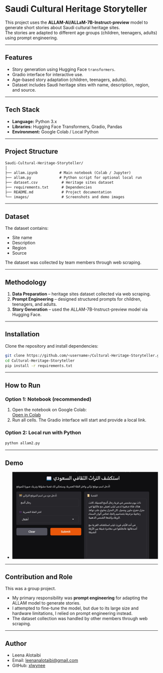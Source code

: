 # Saudi Cultural Heritage Storyteller  

This project uses the **ALLAM-AI/ALLaM-7B-Instruct-preview** model to generate short stories about Saudi cultural heritage sites.  
The stories are adapted to different age groups (children, teenagers, adults) using prompt engineering.  

---

## Features
- Story generation using Hugging Face `transformers`.  
- Gradio interface for interactive use.  
- Age-based story adaptation (children, teenagers, adults).  
- Dataset includes Saudi heritage sites with name, description, region, and source.  

---

## Tech Stack
- **Language:** Python 3.x  
- **Libraries:** Hugging Face Transformers, Gradio, Pandas  
- **Environment:** Google Colab / Local Python  

---

## Project Structure
```
Saudi-Cultural-Heritage-Storyteller/
│
├── allam.ipynb          # Main notebook (Colab / Jupyter)
├── allam.py             # Python script for optional local run
├── dataset.csv           # Heritage sites dataset
├── requirements.txt      # Dependencies
├── README.md             # Project documentation
└── images/               # Screenshots and demo images
```

---

## Dataset
The dataset contains:  
- Site name  
- Description  
- Region  
- Source  

The dataset was collected by team members through web scraping.  

---

## Methodology
1. **Data Preparation** – heritage sites dataset collected via web scraping.  
2. **Prompt Engineering** – designed structured prompts for children, teenagers, and adults.  
3. **Story Generation** – used the ALLAM-7B-Instruct-preview model via Hugging Face.  

---

## Installation
Clone the repository and install dependencies:  
```bash
git clone https://github.com/<username>/Cultural-Heritage-Storyteller.git
cd Cultural-Heritage-Storyteller
pip install -r requirements.txt
```

---

## How to Run

### Option 1: Notebook (recommended)
1. Open the notebook on Google Colab:  
[Open in Colab](https://colab.research.google.com/github/<username>/Cultural-Heritage-Storyteller/blob/main/Allam2.ipynb)  
2. Run all cells. The Gradio interface will start and provide a local link.  

### Option 2: Local run with Python
```bash
python allam2.py
```

---

## Demo
- ![Demo Screenshot](images/demo.jpeg)  

---

## Contribution and Role
This was a group project.  

- My primary responsibility was **prompt engineering** for adapting the ALLAM model to generate stories.  
- I attempted to fine-tune the model, but due to its large size and hardware limitations, I relied on prompt engineering instead.  
- The dataset collection was handled by other members through web scraping.  

---

## Author
- Leena Alotaibi  
- Email: leenanalotaibi@gmail.com  
- GitHub: [xlwynee](https://github.com/xlwynee)  
